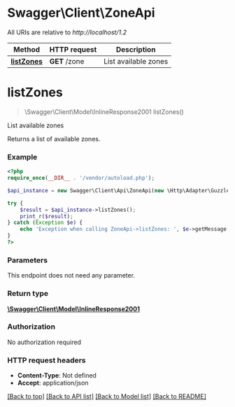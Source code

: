 # Swagger\Client\ZoneApi

All URIs are relative to *http://localhost/1.2*

Method | HTTP request | Description
------------- | ------------- | -------------
[**listZones**](ZoneApi.md#listZones) | **GET** /zone | List available zones


# **listZones**
> \Swagger\Client\Model\InlineResponse2001 listZones()

List available zones

Returns a list of available zones.

### Example
```php
<?php
require_once(__DIR__ . '/vendor/autoload.php');

$api_instance = new Swagger\Client\Api\ZoneApi(new \Http\Adapter\Guzzle6\Client());

try {
    $result = $api_instance->listZones();
    print_r($result);
} catch (Exception $e) {
    echo 'Exception when calling ZoneApi->listZones: ', $e->getMessage(), PHP_EOL;
}
?>
```

### Parameters
This endpoint does not need any parameter.

### Return type

[**\Swagger\Client\Model\InlineResponse2001**](../Model/InlineResponse2001.md)

### Authorization

No authorization required

### HTTP request headers

 - **Content-Type**: Not defined
 - **Accept**: application/json

[[Back to top]](#) [[Back to API list]](../../README.md#documentation-for-api-endpoints) [[Back to Model list]](../../README.md#documentation-for-models) [[Back to README]](../../README.md)

